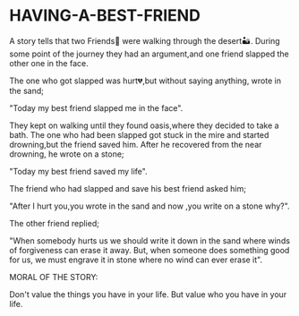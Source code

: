 # HAVING-A-BEST-FRIEND

A story tells that two Friends👬 were walking through the desert🏜️. During some point of the journey they had an argument,and one friend slapped the other one in the face. 

The one who got slapped was hurt💔,but without saying anything, wrote in the sand;

"Today my best friend slapped me in the face".

They kept on walking until they found oasis,where they decided to take a bath. The one who had been slapped got stuck in the mire and started drowning,but the friend saved him. After he recovered from the near drowning, he wrote on a stone;

"Today my best friend saved my life".
 
The friend who had slapped and save his best friend asked him;

"After I hurt you,you wrote in the sand and now ,you write on a stone why?".

The other friend replied;

"When somebody hurts us we should write it down in the sand where winds of forgiveness can erase it away. But, when someone does something good for us, we must engrave it in stone where no wind can ever erase it".


MORAL OF THE STORY:

Don't value the things you have in your life. But value who you have in your life.
